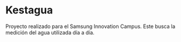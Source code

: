# Kestagua
Proyecto realizado para el Samsung Innovation Campus. Este busca la medición del agua utilizada día a día.
